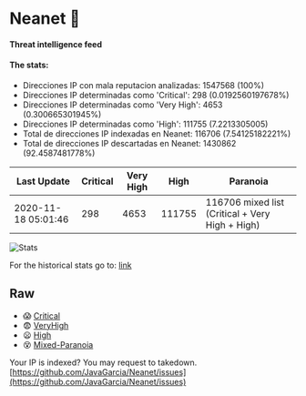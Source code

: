 # Neanet :hocho:
#### Threat intelligence feed
#### The stats:

- Direcciones IP con mala reputacion analizadas: 1547568 (100%)
- Direcciones IP determinadas como 'Critical':  298 (0.0192560197678%)
- Direcciones IP determinadas como 'Very High':  4653 (0.300665301945%)
- Direcciones IP determinadas como 'High':  111755 (7.2213305005)
- Total de direcciones IP indexadas en Neanet:  116706 (7.54125182221%)
- Total de direcciones IP descartadas en Neanet:  1430862 (92.4587481778%)

| Last Update | Critical | Very High | High | Paranoia |
| --- | --- | --- | --- | --- |
| 2020-11-18 05:01:46 | 298 | 4653 | 111755 | 116706 mixed list (Critical + Very High + High)|

![Stats](https://docs.google.com/spreadsheets/d/e/2PACX-1vSnaNMIXVabIpDJjufMlzH7poXnshF3mgd8Is1g9ytUEzVsP5my4Trn8f-xkoLLQ38xpL3HtmUexLo6/pubchart?oid=501124687&format=image)

For the historical stats go to: [link](/stats.csv)
## Raw
- :scream: [Critical](https://raw.githubusercontent.com/JavaGarcia/Neanet/master/blacklists/neanet_critical.txt)
- :fearful: [VeryHigh](https://raw.githubusercontent.com/JavaGarcia/Neanet/master/blacklists/neanet_veryHigh.txtt)
- :frowning: [High](https://raw.githubusercontent.com/JavaGarcia/Neanet/master/blacklists/neanet_high.txt)
- :dizzy_face: [Mixed-Paranoia](https://raw.githubusercontent.com/JavaGarcia/Neanet/master/blacklists/neanet_all.txt)


Your IP is indexed? You may request to takedown. [https://github.com/JavaGarcia/Neanet/issues](https://github.com/JavaGarcia/Neanet/issues)















































































































































































































































































































































































































































































































































































































































































































































































































































































































































































































































































































































































































































































































































































































































































































































































































































































































































































































































































































































































































































































































































































































































































































